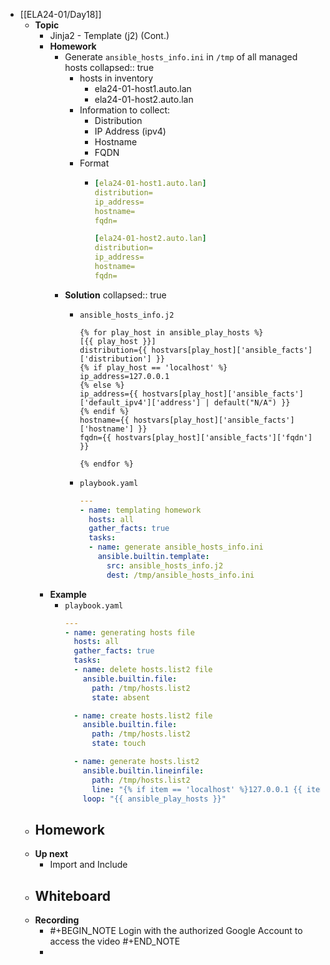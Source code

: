 - [[ELA24-01/Day18]]
	- **Topic**
		- Jinja2 - Template (j2) (Cont.)
		- **Homework**
			- Generate `ansible_hosts_info.ini` in `/tmp` of all managed hosts
			  collapsed:: true
				- hosts in inventory
					- ela24-01-host1.auto.lan
					- ela24-01-host2.auto.lan
				- Information to collect:
					- Distribution
					- IP Address (ipv4)
					- Hostname
					- FQDN
				- Format
					- ```yaml
					  [ela24-01-host1.auto.lan]
					  distribution=
					  ip_address=
					  hostname=
					  fqdn=
					  
					  [ela24-01-host2.auto.lan]
					  distribution=
					  ip_address=
					  hostname=
					  fqdn=
					  ```
			- **Solution**
			  collapsed:: true
				- `ansible_hosts_info.j2`
				  ```jinja2
				  {% for play_host in ansible_play_hosts %}
				  [{{ play_host }}]
				  distribution={{ hostvars[play_host]['ansible_facts']['distribution'] }}
				  {% if play_host == 'localhost' %}
				  ip_address=127.0.0.1
				  {% else %}
				  ip_address={{ hostvars[play_host]['ansible_facts']['default_ipv4']['address'] | default("N/A") }}
				  {% endif %}
				  hostname={{ hostvars[play_host]['ansible_facts']['hostname'] }}
				  fqdn={{ hostvars[play_host]['ansible_facts']['fqdn'] }}
				  
				  {% endfor %}
				  ```
				- `playbook.yaml`
				  
				  ```yaml
				  ---
				  - name: templating homework
				    hosts: all
				    gather_facts: true
				    tasks:
				    - name: generate ansible_hosts_info.ini
				      ansible.builtin.template:
				        src: ansible_hosts_info.j2
				        dest: /tmp/ansible_hosts_info.ini
				  ```
		- **Example**
			- `playbook.yaml`
			  ```yaml
			  ---
			  - name: generating hosts file
			    hosts: all
			    gather_facts: true
			    tasks:
			    - name: delete hosts.list2 file
			      ansible.builtin.file:
			        path: /tmp/hosts.list2
			        state: absent
			  
			    - name: create hosts.list2 file
			      ansible.builtin.file:
			        path: /tmp/hosts.list2
			        state: touch
			  
			    - name: generate hosts.list2
			      ansible.builtin.lineinfile:
			        path: /tmp/hosts.list2
			        line: "{% if item == 'localhost' %}127.0.0.1 {{ item }}{% else %}{{ hostvars[item]['ansible_facts']['default_ipv4']['address'] }} {{ item }} {{ hostvars[item]['ansible_facts']['hostname'] }}{% endif %}"
			      loop: "{{ ansible_play_hosts }}"
			  ```
	- **Homework**
		-
	- **Up next**
		- Import and Include
	- **Whiteboard**
		-
	- **Recording**
		- #+BEGIN_NOTE
		  Login with the authorized Google Account to access the video
		  #+END_NOTE
		-